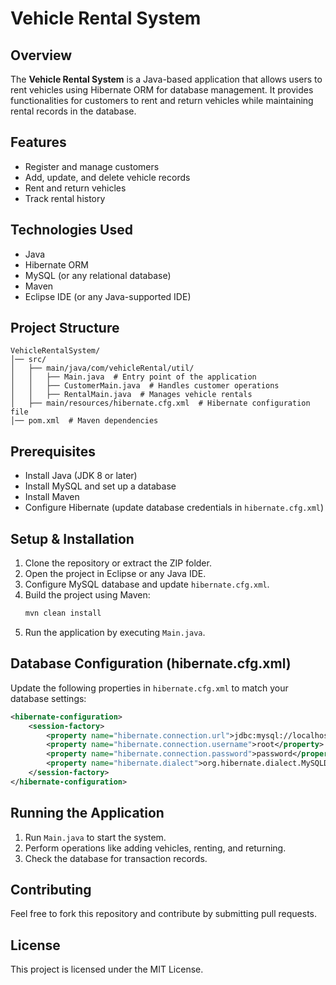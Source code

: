 # Vehicle Rental System

## Overview
The **Vehicle Rental System** is a Java-based application that allows users to rent vehicles using Hibernate ORM for database management. It provides functionalities for customers to rent and return vehicles while maintaining rental records in the database.

## Features
- Register and manage customers
- Add, update, and delete vehicle records
- Rent and return vehicles
- Track rental history

## Technologies Used
- Java
- Hibernate ORM
- MySQL (or any relational database)
- Maven
- Eclipse IDE (or any Java-supported IDE)

## Project Structure
```
VehicleRentalSystem/
│── src/
│   ├── main/java/com/vehicleRental/util/
│   │   ├── Main.java  # Entry point of the application
│   │   ├── CustomerMain.java  # Handles customer operations
│   │   ├── RentalMain.java  # Manages vehicle rentals
│   ├── main/resources/hibernate.cfg.xml  # Hibernate configuration file
│── pom.xml  # Maven dependencies
```

## Prerequisites
- Install Java (JDK 8 or later)
- Install MySQL and set up a database
- Install Maven
- Configure Hibernate (update database credentials in `hibernate.cfg.xml`)

## Setup & Installation
1. Clone the repository or extract the ZIP folder.
2. Open the project in Eclipse or any Java IDE.
3. Configure MySQL database and update `hibernate.cfg.xml`.
4. Build the project using Maven:
   ```sh
   mvn clean install
   ```
5. Run the application by executing `Main.java`.

## Database Configuration (hibernate.cfg.xml)
Update the following properties in `hibernate.cfg.xml` to match your database settings:
```xml
<hibernate-configuration>
    <session-factory>
        <property name="hibernate.connection.url">jdbc:mysql://localhost:3306/vehiclerentaldb</property>
        <property name="hibernate.connection.username">root</property>
        <property name="hibernate.connection.password">password</property>
        <property name="hibernate.dialect">org.hibernate.dialect.MySQLDialect</property>
    </session-factory>
</hibernate-configuration>
```

## Running the Application
1. Run `Main.java` to start the system.
2. Perform operations like adding vehicles, renting, and returning.
3. Check the database for transaction records.

## Contributing
Feel free to fork this repository and contribute by submitting pull requests.

## License
This project is licensed under the MIT License.

